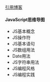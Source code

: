 [引用博客](https://lidaguang1989.github.io/)

#### JavaScript思维导图

- JS基本概念
- JS操作符
- JS基本语句
- JS数组用法
- Date用法
- JS字符串用法
- JS编程风格
- JS编程实践
